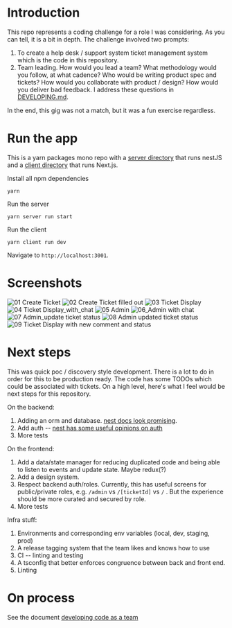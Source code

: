 # Introduction

This repo represents a coding challenge for a role I was considering. As you can tell, it is a bit in depth.  The challenge involved two prompts:
1. To create a help desk / support system ticket management system which is the code in this repository.
2. Team leading. How would you lead a team? What methodology would you follow, at what cadence? Who would be writing product spec and tickets? How would you collaborate with product / design? How would you deliver bad feedback.  I address these questions in [DEVELOPING.md](./DEVELOPING.md).

In the end, this gig was not a match, but it was a fun exercise regardless.

# Run the app

This is a yarn packages mono repo with a [server directory](./server) that runs nestJS and a [client directory](./client) that runs Next.js.


Install all npm dependencies

```
yarn
```

Run the server

```
yarn server run start
```

Run the client

```
yarn client run dev
```

Navigate to `http://localhost:3001`.

# Screenshots

![01 Create Ticket](./images/01_Create_Ticket.png)
![02 Create Ticket filled out](./images/02_Create_Ticket_filled_out.png)
![03 Ticket Display](./images/03_Ticket_Display.png)
![04 Ticket Display_with_chat](./images/04_Ticket_Display_with_chat.png)
![05 Admin](./images/05_Admin.png)
![06_Admin with chat](./images/06_Admin_with_chat.png)
![07 Admin_update ticket status](./images/07_Admin_update_ticket_status.png)
![08 Admin updated ticket status](./images/08_Admin_updated_ticket_status.png)
![09 Ticket Display with new comment and status](./images/09_Ticket_Display_with_new_comment_and_status.png)

# Next steps

This was quick poc / discovery style development. There is a lot to do in order for this to be production ready. The code has some TODOs which could be associated with tickets. On a high level, here's what I feel would be next steps for this repository.

On the backend:

1. Adding an orm and database. [nest docs look promising](https://docs.nestjs.com/techniques/database).
2. Add auth -- [nest has some useful opinions on auth](https://docs.nestjs.com/security/authentication)
3. More tests

On the frontend:

1. Add a data/state manager for reducing duplicated code and being able to listen to events and update state. Maybe redux(?)
2. Add a design system.
3. Respect backend auth/roles. Currently, this has useful screens for public/private roles, e.g. `/admin` vs `/[ticketId]` vs `/` . But the experience should be more curated and secured by role.
4. More tests

Infra stuff:

1. Environments and corresponding env variables (local, dev, staging, prod)
2. A release tagging system that the team likes and knows how to use
3. CI -- linting and testing
4. A tsconfig that better enforces congruence between back and front end.
5. Linting

# On process

See the document [developing code as a team](./DEVELOPING.md)
